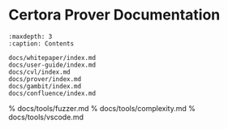Certora Prover Documentation
============================

```{toctree}
:maxdepth: 3
:caption: Contents

docs/whitepaper/index.md
docs/user-guide/index.md
docs/cvl/index.md
docs/prover/index.md
docs/gambit/index.md
docs/confluence/index.md
```

% docs/tools/fuzzer.md
% docs/tools/complexity.md
% docs/tools/vscode.md

